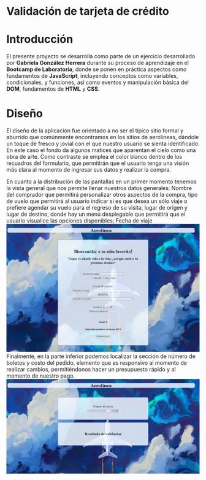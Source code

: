 # Validación de tarjeta de crédito 
 
# Introducción

El presente proyecto se desarrolla como parte de un ejercicio desarrollado por **Gabriela González Herrera** durante su proceso de aprendizaje en el **Bootcamp de Laboratoria**, donde se ponen en práctica aspectos como fundamentos de **JavaScript**, incluyendo conceptos como variables, condicionales, y funciones, así como eventos y manipulación básica del **DOM**, fundamentos de **HTML** y **CSS**.

# Diseño

El diseño de la aplicación fue orientado a no ser el típico sitio formal y aburrido que comúnmente encontramos en los sitios de aerolíneas, dándole un toque de fresco y jovial con el que nuestro usuario se sienta identificado. En este caso el fondo da algunos matices que aparentan el cielo como una obra de arte. Como contraste se emplea el color blanco dentro de los recuadros del formulario, que permitirán que el usuario tenga una visión más clara al momento de ingresar sus datos y realizar la compra.

En cuanto a la distribución de las pantallas en un primer momento tenemos la vista general que nos permite llenar nuestros datos generales: Nombre del comprador que permitirá personalizar otros aspectos de la compra, tipo de vuelo que permitirá al usuario indicar si es que desea un sólo viaje o prefiere agendar su vuelo para el regreso de su visita, lugar de origen y lugar de destino, donde hay un menú desplegable que permitirá que el usuario visualice las opciones disponibles; Fecha de viaje
![PrimeraPantalla](https://github.com/GabyGonher/CardValidation.github.io/blob/main/inicio.png)
Finalmente, en la parte inferior podemos localizar la sección de número de boletos y costo del pedido, elemento que es responsivo al momento de realizar cambios, permitiéndonos hacer un presupuesto rápido y al momento de nuestro pago.
![SegundaPantalla](https://github.com/GabyGonher/CardValidation.github.io/blob/main/resultado.png)
